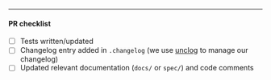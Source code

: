 
---

#### PR checklist

- [ ] Tests written/updated
- [ ] Changelog entry added in `.changelog` (we use [unclog](https://github.com/informalsystems/unclog) to manage our changelog)
- [ ] Updated relevant documentation (`docs/` or `spec/`) and code comments
